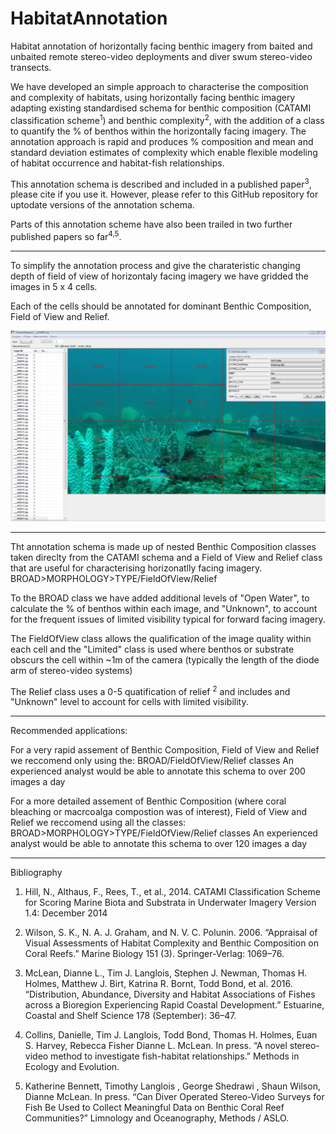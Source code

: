 # HabitatAnnotation
Habitat annotation of horizontally facing benthic imagery from baited and unbaited remote stereo-video deployments and diver swum stereo-video transects.

We have developed an simple approach to characterise the composition and complexity of habitats, using horizontally facing benthic imagery adapting existing standardised schema for benthic composition (CATAMI classification scheme<sup>1</sup>) and benthic complexity<sup>2</sup>, with the addition of a class to quantify the % of benthos within the horizontally facing imagery. The annotation approach is rapid and produces % composition and mean and standard deviation estimates of complexity which enable flexible modeling of habitat occurrence and habitat-fish relationships.

This annotation schema is described and included in a published paper<sup>3</sup>, please cite if you use it.
However, please refer to this GitHub repository for uptodate versions of the annotation schema.

Parts of this annotation scheme have also been trailed in two further published papers so far<sup>4,5</sup>.

<HR>
</HR>

To simplify the annotation process and give the charateristic changing depth of field of view of horizontaly facing imagery we have gridded the images in 5 x 4 cells.

Each of the cells should be annotated for dominant Benthic Composition, Field of View and Relief.

![alt text](tm.png "Application of annotation approach to characterise benthic composition and benthic complexity from horizontally facing remote video or from diver swum transects. Using TransectMeasure software")

<HR>
</HR>

Tht annotation schema is made up of nested Benthic Composition classes taken direclty from the CATAMI schema and a Field of View and Relief class that are useful for characterising horizonatlly facing imagery.
BROAD>MORPHOLOGY>TYPE/FieldOfView/Relief

To the BROAD class we have added additional levels of "Open Water", to calculate the % of benthos within each image, and "Unknown", to account for the frequent issues of limited visibility typical for forward facing imagery.

The FieldOfView class allows the qualification of the image quality within each cell and the "Limited" class is used where benthos or substrate obscurs the cell within ~1m of the camera (typically the length of the diode arm of stereo-video systems)

The Relief class uses a 0-5 quatification of relief <sup>2</sup> and includes and "Unknown" level to account for cells with limited visibility.

<HR>
</HR>

Recommended applications:

For a very rapid assement of Benthic Composition, Field of View and Relief we reccomend only using the:
BROAD/FieldOfView/Relief classes
An experienced analyst would be able to annotate this schema to over 200 images a day

For a more detailed assement of Benthic Composition (where coral bleaching or macrcoalga compostion was of interest), Field of View and Relief we reccomend using all the classes:
BROAD>MORPHOLOGY>TYPE/FieldOfView/Relief classes
An experienced analyst would be able to annotate this schema to over 120 images a day

<HR>
</HR>
Bibliography

1. Hill, N., Althaus, F., Rees, T., et al., 2014. CATAMI Classification Scheme for Scoring Marine Biota and Substrata in Underwater Imagery Version 1.4: December 2014

2. Wilson, S. K., N. A. J. Graham, and N. V. C. Polunin. 2006. “Appraisal of Visual Assessments of Habitat Complexity and Benthic Composition on Coral Reefs.” Marine Biology 151 (3). Springer-Verlag: 1069–76.

3. McLean, Dianne L., Tim J. Langlois, Stephen J. Newman, Thomas H. Holmes, Matthew J. Birt, Katrina R. Bornt, Todd Bond, et al. 2016. “Distribution, Abundance, Diversity and Habitat Associations of Fishes across a Bioregion Experiencing Rapid Coastal Development.” Estuarine, Coastal and Shelf Science 178 (September): 36–47.

4. Collins, Danielle, Tim J. Langlois, Todd Bond, Thomas H. Holmes, Euan S. Harvey, Rebecca Fisher Dianne L. McLean. In press. “A novel stereo-video method to investigate fish-habitat relationships.” Methods in Ecology and Evolution.

5. Katherine Bennett, Timothy Langlois , George Shedrawi , Shaun Wilson, Dianne McLean. In press. “Can Diver Operated Stereo-Video Surveys for Fish Be Used to Collect Meaningful Data on Benthic Coral Reef Communities?” Limnology and Oceanography, Methods / ASLO.
